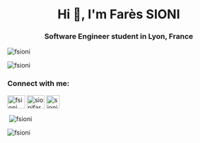 <h1 align="center">Hi 👋, I'm Farès SIONI</h1>
<h3 align="center">Software Engineer student in Lyon, France</h3>

<p align="left"> <img src="https://komarev.com/ghpvc/?username=fsioni&label=Profile%20views&color=0e75b6&style=flat" alt="fsioni" /> </p>

<p align="left"><img src="https://github-profile-trophy.vercel.app/?username=fsioni" alt="fsioni" /></p>

<h3 align="left">Connect with me:</h3>
<p align="left">
<a href="https://twitter.com/fsioni_" target="_blank"><img align="center" src="https://raw.githubusercontent.com/rahuldkjain/github-profile-readme-generator/master/src/images/icons/Social/twitter.svg" alt="fsioni_" height="30" width="40" /></a>
<a href="https://linkedin.com/in/sionifareslor" target="blank"><img align="center" src="https://raw.githubusercontent.com/rahuldkjain/github-profile-readme-generator/master/src/images/icons/Social/linked-in-alt.svg" alt="sionifareslor" height="30" width="40" /></a>
  <a href="https://www.twitch.tv/furiu2s" target="blank"><img align="center" src="https://seeklogo.com/images/T/twitch-logo-4931D91F85-seeklogo.com.png" alt="sionifareslor" height="30" width="30" /></a>
</p>

<p>&nbsp;<img align="center" src="https://github-readme-stats.vercel.app/api?username=fsioni&show_icons=true&locale=en" alt="fsioni" /></p>

<p><img align="center" src="https://github-readme-streak-stats.herokuapp.com/?user=fsioni&" alt="fsioni" /></p>
